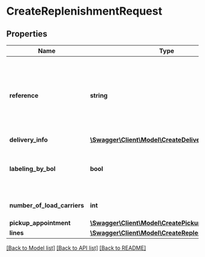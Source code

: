 # CreateReplenishmentRequest

## Properties
Name | Type | Description | Notes
------------ | ------------- | ------------- | -------------
**reference** | **string** | Custom user reference for this replenishment. Must contain at least 1 digit and only upper case characters allowed. | 
**delivery_info** | [**\Swagger\Client\Model\CreateDeliveryInfo**](CreateDeliveryInfo.md) |  | [optional] 
**labeling_by_bol** | **bool** | Indicates whether the replenishment will be labeled by bol.com or not. | 
**number_of_load_carriers** | **int** | The number of parcels in this replenishment. | 
**pickup_appointment** | [**\Swagger\Client\Model\CreatePickupAppointment**](CreatePickupAppointment.md) |  | [optional] 
**lines** | [**\Swagger\Client\Model\CreateReplenishmentLine[]**](CreateReplenishmentLine.md) |  | 

[[Back to Model list]](../README.md#documentation-for-models) [[Back to API list]](../README.md#documentation-for-api-endpoints) [[Back to README]](../README.md)


